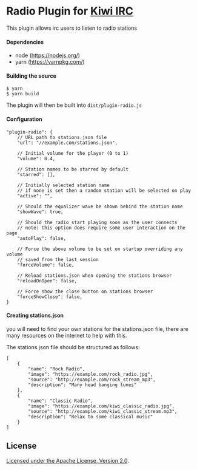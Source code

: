 # Radio Plugin for [Kiwi IRC](https://github.com/kiwiirc/kiwiirc)

This plugin allows irc users to listen to radio stations

#### Dependencies

* node (https://nodejs.org/)
* yarn (https://yarnpkg.com/)

#### Building the source

```console
$ yarn
$ yarn build
```

The plugin will then be built into `dist/plugin-radio.js`

#### Configuration

```json5
"plugin-radio": {
    // URL path to stations.json file
    "url": "//example.com/stations.json",

    // Initial volume for the player (0 to 1)
    "volume": 0.4,

    // Station names to be starred by default
    "starred": [],

    // Initially selected station name
    // if none is set then a random station will be selected on play
    "active": "",

    // Should the equalizer wave be shown behind the station name
    "showWave": true,

    // Should the radio start playing soon as the user connects
    // note: this option does require some user interaction on the page
    "autoPlay": false,

    // Force the above volume to be set on startup overriding any volume
    // saved from the last session
    "forceVolume": false,

    // Reload stations.json when opening the stations browser
    "reloadOnOpen": false,

    // Force show the close button on stations browser
    "forceShowClose": false,
}
```

#### Creating stations.json

you will need to find your own stations for the stations.json file, there are many resources on the internet to help with this.

The stations.json file should be structured as follows:

```json5
[
    {
        "name": "Rock Radio",
        "image": "https://example.com/rock_radio.jpg",
        "source": "http://example.com/rock_stream_mp3",
        "description": "Many head banging tunes"
    },
    {
        "name": "Classic Radio",
        "image": "https://example.com/kiwi_classic_radio.jpg",
        "source": "http://example.com/kiwi_classic_stream.mp3",
        "description": "Relax to some classical music"
    }
]
```

## License

[Licensed under the Apache License, Version 2.0](LICENSE).

